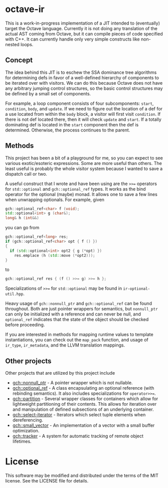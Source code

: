 # octave-ir

This is a work-in-progress implementation of a JIT intended to (eventually) target the Octave language. Currently it is not doing any translation of the actual AST coming from Octave, but it can compile pieces of code specified with C++. It can currently handle only very simple constructs like non-nested loops.

## Concept

The idea behind this JIT is to eschew the SSA dominance tree algorithms for determining defs in favor of a well-defined hierarchy of components to be iterated over with visitors. We can do this because Octave does not have any arbitrary jumping control structures, so the basic control structures may be defined by a small set of components. 

For example, a loop component consists of four subcomponents: `start`, `condition`, `body`, and `update`. If we need to figure out the location of a def for a use located from within the `body` block, a visitor will first visit `condition`. If there is not def located there, then it will check `update` and `start`. If a totally dominating def is located in the `start` component then the def is determined. Otherwise, the process continues to the parent.

## Methods

This project has been a bit of a playground for me, so you can expect to see various exotic/esoteric expressions. Some are more useful than others. The least useful is probably the whole visitor system because I wanted to save a dispatch call or two.

A useful construct that I wrote and have been using are the `>>=` operators for `std::optional` and `gch::optional_ref` types. It works as the bind operator for the optional (maybe) monad. It allows one to save a few lines when unwrapping optionals. For example, given 

```c++
gch::optional_ref<char> f (void);
std::optional<int> g (char&);
long& h (int&&)
```

you can go from 

```c++
gch::optional_ref<long> res;
if (gch::optional_ref<char> opt { f () })
{
  if (std::optional<int> opt2 { g (*opt) })
    res.emplace (h (std::move (*opt2)));
}
```

to

```c++
gch::optional_ref res { (f () >>= g) >>= h };
```

Specializations of `>>=` for `std::optional` may be found in `ir-optional-util.hpp`.

Heavy usage of `gch::nonnull_ptr` and `gch::optional_ref` can be found throughout. Both are just pointer wrappers for semantics, but `nonnull_ptr` can only be initialized with a reference and can never be null, and `optional_ref` indicates that the state of the object should be checked before proceeding.

If you are interested in methods for mapping runtime values to template instantiations, you can check out the `map_pack` function, and usage of `ir_type`, `ir_metadata`, and the LLVM translation mappings.

## Other projects

Other projects that are utilized by this project include 

- [gch::nonnull_ptr](https://github.com/gharveymn/nonnull_ptr) - A pointer wrapper which is not nullable.
- [gch::optional_ref](https://github.com/gharveymn/optional_ref) - A class encapsulating an optional reference (with rebinding semantics). It also includes specializations for `operator>>=`.
- [gch::partition](https://github.com/gharveymn/partition) - Several wrapper classes for containers which allow for lightweight partitioning of their contents. This allows for iteration over and manipulation of defined subsections of an underlying container.
- [gch::select-iterator](https://github.com/gharveymn/select-iterator) - Iterators which select tuple elements when dereferencing.
- [gch::small_vector](https://github.com/gharveymn/small_vector) - An implementation of a vector with a small buffer optimization.
- [gch::tracker](https://github.com/gharveymn/tracker) - A system for automatic tracking of remote object lifetimes.

# License

This software may be modified and distributed under the terms of the MIT license. See the LICENSE file for details.
